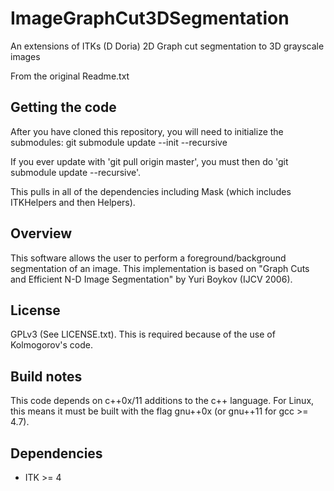 ImageGraphCut3DSegmentation
===========================

An extensions of ITKs (D Doria) 2D Graph cut segmentation to 3D grayscale images

From the original Readme.txt

Getting the code
----------------
After you have cloned this repository, you will need to initialize the submodules:
git submodule update --init --recursive

If you ever update with 'git pull origin master', you must then do 'git submodule update --recursive'.

This pulls in all of the dependencies including Mask (which includes ITKHelpers and then Helpers).

Overview
--------
This software allows the user to perform a foreground/background segmentation of an image.
This implementation is based on "Graph Cuts and Efficient N-D Image Segmentation" by Yuri Boykov (IJCV 2006).

License
--------
GPLv3 (See LICENSE.txt). This is required because of the use of Kolmogorov's code.

Build notes
------------------
This code depends on c++0x/11 additions to the c++ language. For Linux, this means it must be built with the flag
gnu++0x (or gnu++11 for gcc >= 4.7).

Dependencies
------------
- ITK >= 4
